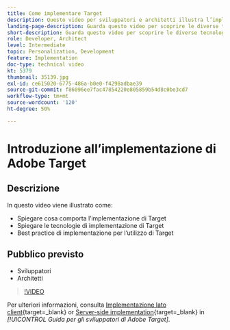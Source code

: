```yaml
---
title: Come implementare Target
description: Questo video per sviluppatori e architetti illustra l’implementazione di Adobe Target. Guarda questo video per scoprire le diverse tecnologie per l’implementazione di Target e per applicare le relative best practice.
landing-page-description: Guarda questo video per scoprire le diverse tecnologie per l’implementazione di Target e per applicare le relative best practice.
short-description: Guarda questo video per scoprire le diverse tecnologie per l’implementazione di Target e per applicare le relative best practice.
role: Developer, Architect
level: Intermediate
topic: Personalization, Development
feature: Implementation
doc-type: technical video
kt: 5379
thumbnail: 35139.jpg
exl-id: ce615020-6775-486a-b0e0-f4298adbae39
source-git-commit: f86096ee7fac47854220e805859b54d8c0be3cd7
workflow-type: tm+mt
source-wordcount: '120'
ht-degree: 50%

---
```


# Introduzione all’implementazione di Adobe Target

## Descrizione

In questo video viene illustrato come:

* Spiegare cosa comporta l’implementazione di Target
* Spiegare le tecnologie di implementazione di Target
* Best practice di implementazione per l’utilizzo di Target

## Pubblico previsto

* Sviluppatori
* Architetti

>[!VIDEO](https://video.tv.adobe.com/v/35139/?quality=12)

Per ulteriori informazioni, consulta [Implementazione lato client](https://experienceleague.adobe.com/docs/target-dev/developer/client-side/overview.html){target=_blank} or [Server-side implementation](https://experienceleague.adobe.com/docs/target-dev/developer/server-side/server-side-overview.html){target=_blank} in *[!UICONTROL Guida per gli sviluppatori di Adobe Target]*.
